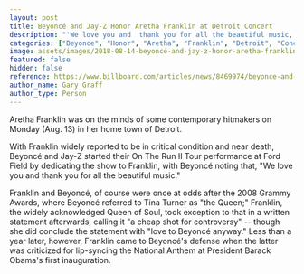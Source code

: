 ```yaml
---
layout: post
title: Beyoncé and Jay-Z Honor Aretha Franklin at Detroit Concert
description: "'We love you and  thank you for all the beautiful music,' Beyonce said of Franklin, who is widely reported to be in critical condition."
categories: ["Beyonce", "Honor", "Aretha", "Franklin", "Detroit", "Concert"]
image: assets/images/2018-08-14-beyonce-and-jay-z-honor-aretha-franklin-at-detroit-concert.jpg
featured: false
hidden: false
reference: https://www.billboard.com/articles/news/8469974/beyonce-and-jay-z-honor-aretha-franklin-at-detroit-concert
author_name: Gary Graff
author_type: Person
---
```

Aretha Franklin was on the minds of some contemporary hitmakers on Monday (Aug. 13) in her home town of Detroit.

With Franklin widely reported to be in critical condition and near death, Beyoncé and Jay-Z started their On The Run II Tour performance at Ford Field by dedicating the show to Franklin, with Beyoncé noting that, "We love you and thank you for all the beautiful music." 

Franklin and Beyoncé, of course were once at odds after the 2008 Grammy Awards, where Beyoncé referred to Tina Turner as "the Queen;" Franklin, the widely acknowledged Queen of Soul, took exception to that in a written statement afterwards, calling it "a cheap shot for controversy" -- though she did conclude the statement with "love to Beyoncé anyway." Less than a year later, however, Franklin came to Beyoncé's defense when the latter was criticized for lip-syncing the National Anthem at President Barack Obama's first inauguration.
